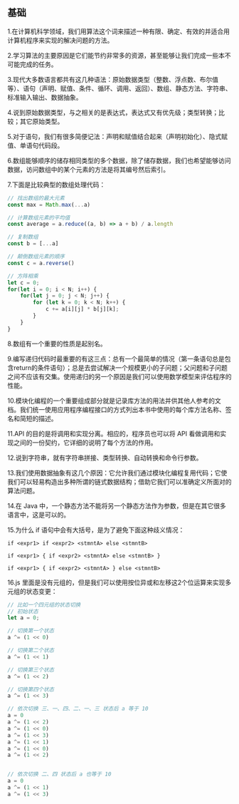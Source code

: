## 基础

1.在计算机科学领域，我们用算法这个词来描述一种有限、确定、有效的并适合用计算机程序来实现的解决问题的方法。

2.学习算法的主要原因是它们能节约非常多的资源，甚至能够让我们完成一些本不可能完成的任务。

3.现代大多数语言都共有这几种语法：原始数据类型（整数、浮点数、布尔值等）、语句（声明、赋值、条件、循环、调用、返回）、数组、静态方法、字符串、标准输入输出、数据抽象。

4.说到原始数据类型，与之相关的是表达式，表达式又有优先级；类型转换；比较；其它原始类型。

5.对于语句，我们有很多简便记法：声明和赋值结合起来（声明初始化）、隐式赋值、单语句代码段。

6.数组能够顺序的储存相同类型的多个数据，除了储存数据，我们也希望能够访问数据，访问数组中的某个元素的方法是将其编号然后索引。

7.下面是比较典型的数组处理代码：

```js
// 找出数组的最大元素
const max = Math.max(...a)

// 计算数组元素的平均值
const average = a.reduce((a, b) => a + b) / a.length

// 复制数组
const b = [...a]

// 颠倒数组元素的顺序
const c = a.reverse()

// 方阵相乘
let c = 0;
for(let i = 0; i < N; i++) {
    for(let j = 0; j < N; j++) {
        for (let k = 0; k < N; k++) {
            c += a[i][j] * b[j][k];
        }
    }
}
```

8.数组有一个重要的性质是起别名。

9.编写递归代码时最重要的有这三点：总有一个最简单的情况（第一条语句总是包含return的条件语句）；总是去尝试解决一个规模更小的子问题；父问题和子问题之间不应该有交集。使用递归的另一个原因是我们可以使用数学模型来评估程序的性能。

10.模块化编程的一个重要组成部分就是记录库方法的用法并供其他人参考的文档。我们统一使用应用程序编程接口的方式列出本书中使用的每个库方法名称、签名和简短的描述。

11.API 的目的是将调用和实现分离。相应的，程序员也可以将 API 看做调用和实现之间的一份契约，它详细的说明了每个方法的作用。

12.说到字符串，就有字符串拼接、类型转换、自动转换和命令行参数。

13.我们使用数据抽象有这几个原因：它允许我们通过模块化编程复用代码；它使我们可以轻易构造出多种所谓的链式数据结构；借助它我们可以准确定义所面对的算法问题。

14.在 Java 中，一个静态方法不能将另一个静态方法作为参数，但是在其它很多语言中，这是可以的。

15.为什么 if 语句中会有大括号，是为了避免下面这种歧义情况：

```
if <expr1> if <expr2> <stmntA> else <stmntB>

if <expr1> { if <expr2> <stmntA> else <stmntB> }

if <expr1> { if <expr2> <stmntA> } else <stmntB>
```

16.js 里面是没有元组的，但是我们可以使用按位异或和左移这2个位运算来实现多元组的状态变更：

```js
// 比如一个四元组的状态切换
// 初始状态
let a = 0;

// 切换第一个状态
a ^= (1 << 0)

// 切换第二个状态
a ^= (1 << 1)

// 切换第三个状态
a ^= (1 << 2)

// 切换第四个状态
a ^= (1 << 3)

// 依次切换 三、一、四、二、一、三 状态后 a 等于 10
a = 0
a ^= (1 << 2)
a ^= (1 << 0)
a ^= (1 << 3)
a ^= (1 << 1)
a ^= (1 << 0)
a ^= (1 << 2)


// 依次切换 二、四 状态后 a 也等于 10
a = 0
a ^= (1 << 1)
a ^= (1 << 3)
```
